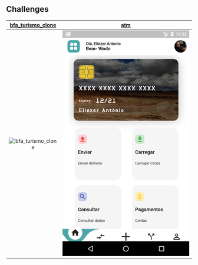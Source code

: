 # 

## Challenges



|[bfa_turismo_clone](bfa_turismo_clone)|[atm](atm)
|:-:|:-:|
|![bfa_turismo_clone](bfa_turismo_clone/screen_shots/01gif.gif)|![atm](atm/screen_shots/home.png)
